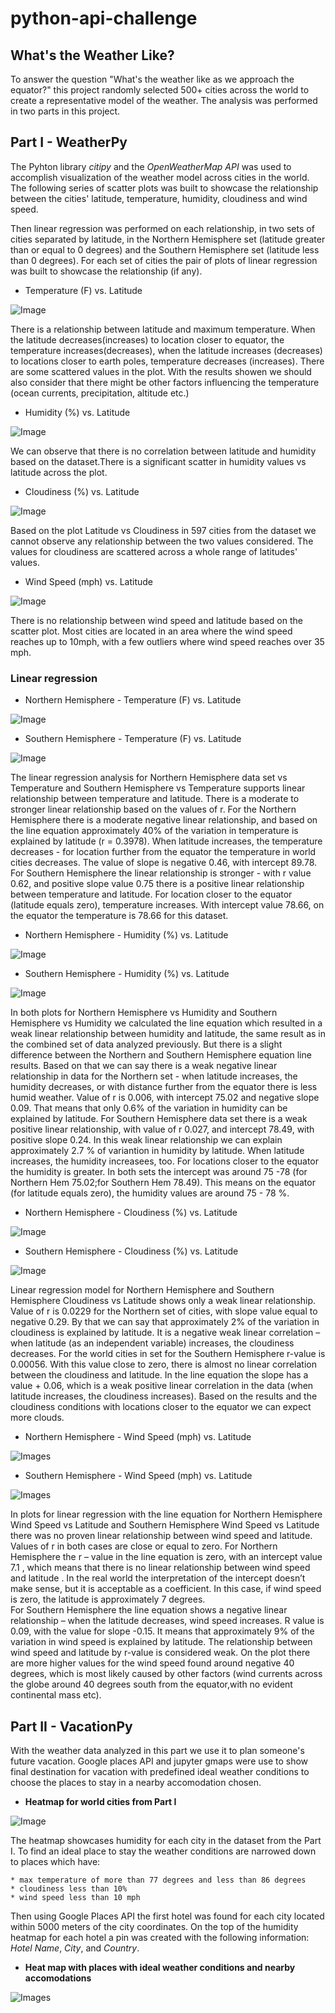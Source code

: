 # python-api-challenge
## What's the Weather Like?

To answer the question "What's the weather like as we approach the equator?" this project randomly selected 500+ cities across the world to create a representative model of the weather. The analysis was performed in two parts in this project.  

## Part I - WeatherPy

The Pyhton library *citipy* and  the *OpenWeatherMap API* was used to accomplish visualization of the weather model across cities in the world.
The following series of scatter plots was built to showcase the relationship between the cities' latitude, temperature, humidity, cloudiness and wind speed.

Then linear regression was performed on each relationship, in two sets of cities separated by latitude, in the Northern Hemisphere set (latitude greater than or equal to 0 degrees) and the Southern Hemisphere set (latitude less than 0 degrees). For each set of cities the pair of plots of linear regression was built to showcase the relationship (if any).

- Temperature (F) vs. Latitude

![Image](WeatherPy/Images/CityLat_vs_Temp.png)

There is a relationship between latitude and maximum temperature. When the latitude decreases(increases) to location closer to equator, the temperature increases(decreases), when the latitude increases (decreases) to locations closer to earth poles, temperature decreases (increases). There are some scattered values in the plot. With the results showen we should also consider that there might be other factors influencing the temperature (ocean currents, precipitation, altitude etc.)  

- Humidity (%) vs. Latitude

![Image](WeatherPy/Images/CityLat_vs_Humidity.png)

We can observe that there is no correlation between latitude and humidity based on the dataset.There is a significant scatter in humidity values vs latitude across the plot.  

- Cloudiness (%) vs. Latitude

![Image](WeatherPy/Images/CityLat_vs_Cloudiness.png)

Based on the plot Latitude vs  Cloudiness in 597 cities from the dataset we cannot observe any relationship between the two values considered. The values for cloudiness are scattered across a whole range of latitudes' values.
- Wind Speed (mph) vs. Latitude

![Image](WeatherPy/Images/CityLat_vs_Wind_Speed.png)

There is no relationship between wind speed and latitude based on the scatter plot. Most cities are located in an area where the wind speed reaches up to 10mph, with a few outliers where wind speed reaches over 35 mph.

### Linear regression
- Northern Hemisphere - Temperature (F) vs. Latitude

![Image](WeatherPy/Images/North_Max_Temp_vs_Lat.png)
- Southern Hemisphere - Temperature (F) vs. Latitude

![Image](WeatherPy/Images/South_Max_Temp_vs_Lat.png)

The linear regression analysis for  Northern Hemisphere data set vs Temperature and Southern Hemisphere vs Temperature supports linear relationship between temperature and latitude. There is a moderate to stronger linear relationship based on the values of r. For the Northern Hemisphere there is a moderate negative linear relationship, and based on the line equation approximately 40% of the variation in temperature is explained by latitude (r = 0.3978). When latitude increases, the temperature decreases  - for location further from the equator the temperature in world cities decreases. The value of slope is negative 0.46, with intercept 89.78. For Southern Hemisphere the linear relationship is stronger - with r value 0.62, and positive slope value 0.75 there is a positive linear relationship between temperature and latitude. For location closer to the equator (latitude equals zero), temperature increases. With intercept value 78.66, on the equator the temperature is 78.66  for this dataset. 

- Northern Hemisphere - Humidity (%) vs. Latitude

![Image](WeatherPy/Images/North_Humidity_vs_Lat.png)

- Southern Hemisphere - Humidity (%) vs. Latitude

![Image](WeatherPy/Images/South_Humidity_vs_Lat.png)

In both plots for Northern Hemisphere vs Humidity and Southern Hemisphere vs Humidity we calculated the line equation which resulted in a weak linear relationship between humidity and latitude, the same result as in the combined set of data analyzed previously. But there is a slight difference between the Northern and Southern Hemisphere equation line results. Based on that we can say there is a weak negative linear relationship in data for the Northern set - when latitude increases, the humidity decreases, or with distance further from the equator there is less humid weather. Value of r is 0.006, with intercept 75.02 and negative slope 0.09. That means that only 0.6% of the variation in humidity can be explained by latitude. 
For Southern Hemisphere data set there is a weak positive linear relationship, with value of r 0.027, and intercept 78.49, with positive slope 0.24.  In this weak linear relationship we can explain approximately 2.7 % of variantion in humidity by latitude. When latitude increases, the humidity increasees, too. For locations closer to the equator the humidity is greater. In both sets the intercept was around 75 -78 (for Northern Hem 75.02;for Southern Hem 78.49). This means on the equator (for latitude equals zero), the humidity values are around 75 - 78 %.  

- Northern Hemisphere - Cloudiness (%) vs. Latitude

![Image](WeatherPy/Images/North_Cloudiness_vs_Lat.png)

- Southern Hemisphere - Cloudiness (%) vs. Latitude

![Image](WeatherPy/Images/South_Cloudiness_vs_Lat.png)

Linear regression model for Northern Hemisphere  and Southern Hemisphere Cloudiness vs Latitude shows only a weak linear relationship. 
Value of r  is 0.0229 for the Northern set of cities, with slope value equal to negative 0.29. By that we can say that approximately 2%  of the variation in cloudiness is explained by latitude. It is a negative weak linear correlation – when latitude (as an independent variable) increases, the cloudiness decreases.
For the world cities in set for the Southern Hemisphere r-value is 0.00056. With this value close to zero, there is almost no linear correlation between the cloudiness and latitude. In the line equation the slope has a value + 0.06, which is a weak positive linear correlation in the data (when latitude increases, the cloudiness increases). 
Based on the results and the cloudiness conditions with locations  closer to the equator we can expect more clouds.

- Northern Hemisphere - Wind Speed (mph) vs. Latitude

![Images](WeatherPy/Images/North_Wind_Speed_vs_Lat.png)

- Southern Hemisphere - Wind Speed (mph) vs. Latitude

![Images](WeatherPy/Images/South_Wind_Speed_vs_Lat.png)

In plots for linear regression with the line equation for Northern Hemisphere Wind Speed vs Latitude and Southern Hemisphere Wind Speed vs Latitude there was no proven linear relationship between wind speed and latitude. Values of r in both cases are  close or equal to zero.
For Northern Hemisphere  the r – value in the line equation is zero, with an intercept value 7.1 , which means that there is no linear relationship between wind speed and latitude . In the real world the interpretation of the intercept doesn’t make sense, but it is acceptable as a coefficient. In this case, if wind speed is zero, the latitude is approximately 7 degrees.  
For Southern Hemisphere the line equation shows a negative linear relationship – when the latitude decreases, wind speed increases. R value is 0.09, with the value for slope -0.15. It means that approximately 9% of the variation in wind speed is explained by latitude. The relationship between wind speed and latitude by r-value is considered weak. On the plot there are more higher values for the wind speed found around negative 40 degrees, which is most likely caused by other factors (wind currents across the globe around 40 degrees south from the equator,with no evident continental mass etc).


## Part II - VacationPy

With the weather data analyzed in this part we use it to plan someone's future vacation. Google places API and jupyter gmaps were use to show final destination for vacation with predefined ideal weather conditions to choose the places to stay in a nearby accomodation chosen.
- **Heatmap for world cities from Part I**

![Image](VacationPy/Images/Heat%20map.jpg)

The heatmap showcases humidity for each city in the dataset from the Part I. To find an ideal place to stay the weather conditions are narrowed down to places which have:

    * max temperature of more than 77 degrees and less than 86 degrees
    * cloudiness less than 10%
    * wind speed less than 10 mph

Then using Google Places API the first hotel was found for each city located within 5000 meters of the city coordinates. On the top of the humidity heatmap for each hotel a pin was created with the following information: *Hotel Name*, *City*, and *Country*.  

- **Heat map with places with ideal weather conditions and nearby accomodations**

![Images](VacationPy/Images/Heat%20map%20with%20markers.jpg)




